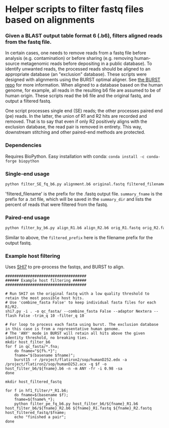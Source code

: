 # Helper scripts to filter fastq files based on alignments

### Given a BLAST output table format 6 (.b6), filters aligned reads from the fastq file.

In certain cases, one needs to remove reads from a fastq file before analysis (e.g. contamination) or before sharing (e.g. removing human-source metagenomic reads before depositing in a public database). To identify unwanted reads, the processed reads should be aligned to an appropriate database (an "exclusion" database). These scripts were designed with alignments using the BURST optimal aligner. See [the BURST repo](https://github.com/knights-lab/BURST) for more information. When aligned to a database based on the human genome, for example, all reads in the resulting b6 file are assumed to be of human origin. These scripts read the b6 file and the original fastq, and output a filtered fastq.

One script processes single end (SE) reads; the other processes paired end (pe) reads. In the latter, the union of R1 and R2 hits are recorded and removed. That is to say that even if only R2 positively aligns with the exclusion database, the read pair is removed in entirety. This way, downstream stitching and other paired-end methods are protected. 

### Dependencies
Requires BioPython. Easy installation with conda:
```conda install -c conda-forge biopython```

### Single-end usage
```python
python filter_SE_fq_b6.py alignment.b6 original.fastq filtered_filename summary_fname/NONE summary_dir/NONE
````
'filtered_filename' is the prefix for the .fastq output file. `summary_fname` is the prefix for a .txt file, which will be saved in the `summary_dir` and lists the percent of reads that were filtered from the fastq.

### Paired-end usage
```python
python filter_by_b6.py align_R1.b6 align_R2.b6 orig_R1.fastq orig_R2.fastq filtered_prefix
```
Similar to above, the `filtered_prefix` here is the filename prefix for the output fastq.


### Example host filtering
Uses [SHI7](https://github.com/knights-lab/shi7) to pre-process the fastqs, and BURST to align.
```shell
####################################
###### Example host filtering ######
####################################

# Run SHI7 on the original fastq with a low quality threshold to retain the most possible host hits.
# Use 'combine_fasta False' to keep individual fasta files for each R1/R2.
shi7.py -i . -o qc_fasta/ --combine_fasta False --adaptor Nextera --flash False -trim_q 10 -filter_q 10

# For loop to process each fasta using burst. The exclusion database in this case is from a representative human genome.
# The 'ANY' mode in BURST will retain all hits above the given identity threshold, no breaking ties.
mkdir host_filter_b6
for f in qc_fasta/*.fna;
	do fname="${f%.*}";
	fname="$(basename $fname)";
	burst15 -r /project/flatiron2/sop/humanD252.edx -a /project/flatiron2/sop/humanD252.acx -q $f -o host_filter_b6/${fname}.b6 -n -m ANY -fr -i 0.98 -sa
done

mkdir host_filtered_fastq

for f in hf1_filter/*_R1.b6;
	do fname=$(basename $f);
	fname=${fname%_*};
	python filter_pe_fq_b6.py host_filter_b6/${fname}_R1.b6 host_filter_b6/${fname}_R2.b6 ${fname}_R1.fastq ${fname}_R2.fastq host_filtered_fastq/$fname;
	echo "finished a pair";
done
```
